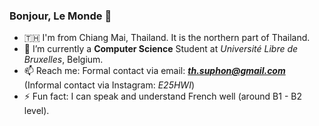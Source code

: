 ### Bonjour, Le Monde 👋

<!--
**paopaomc/paopaomc** is a ✨ _special_ ✨ repository because its `README.md` (this file) appears on your GitHub profile.

Here are some ideas to get you started:

-->

<!-- - 🔭 I’m currently working on ... -->
- 🇹🇭 I'm from Chiang Mai, Thailand. It is the northern part of Thailand.
- 🌱 I’m currently a **Computer Science** Student at *Université Libre de Bruxelles*, Belgium.
- 📫 Reach me: Formal contact via email: ***th.suphon@gmail.com*** (Informal contact via Instagram: *E25HWI*)
- ⚡ Fun fact: I can speak and understand French well (around B1 - B2 level).

